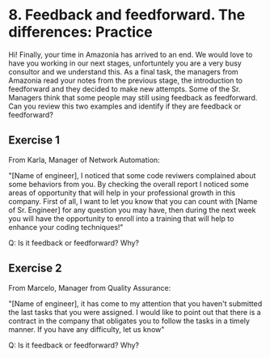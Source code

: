 # 8. Feedback and feedforward. The differences: Practice

Hi! Finally, your time in Amazonia has arrived to an end. We would love to have you working in our next stages, unfortuntely you are a very busy consultor and we understand this.
As a final task, the managers from Amazonia read your notes from the previous stage, the introduction to feedforward and they decided to make new attempts. Some of the Sr. Managers think that some people may still using feedback as feedforward. Can you review this two examples and identify if they are feedback or feedforward?

## Exercise 1

From Karla, Manager of Network Automation:

"[Name of engineer], I noticed that some code reviwers complained about some behaviors from you. By checking the overall report I noticed some areas of opportunity that will help in your professional growth in this company. First of all, I want to let you know that you can count with [Name of Sr. Engineer] for any question you may have, then during the next week you will have the opportunity to enroll into a training that will help to enhance your coding techniques!"

Q: Is it feedback or feedforward?  Why?

## Exercise 2

From Marcelo, Manager from Quality Assurance:

"[Name of engineer], it has come to my attention that you haven't submitted the last tasks that you were assigned. I would like to point out that there is a contract in the company that obligates you to follow the tasks in a timely manner. If you have any difficulty, let us know"

Q: Is it feedback or feedforward?  Why?
